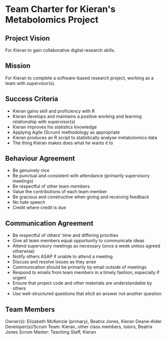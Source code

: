 # Team Charter for Kieran's Metabolomics Project

## Project Vision

For Kieran to gain collaborative digital research skills.

## Mission

For Kieran to complete a software-based research project, working as a team with supervisor(s).


## Success Criteria

- Kieran gains skill and proficiency with R
- Kieran develops and maintains a positive working and learning relationship with supervisor(s)
- Kieran improves his statistics knowledge 
- Applying Agile (Scrum) methodology as appropriate
- Kieran produces an R script to statistically analyse metabolomics data
- The thing Kieran makes does what he wants it to


## Behaviour Agreement

- Be genuinely nice
- Be punctual and consistent with attendance (primarily supervisory meetings)
- Be respectful of other team members
- Value the contributions of each team member
- Be gracious and constructive when giving and receiving feedback
- No hate speech
- Credit where credit is due


## Communication Agreement

- Be respectful of others' time and differing priorities
- Give all team members equal opportunity to communicate ideas
- Attend supervisory meetings as necessary (once a week unless agreed otherwise)
- Notify others ASAP if unable to attend a meeting
- Discuss and resolve issues as they arise
- Communication should be primarily by email outside of meetings
- Respond to emails from team members in a timely fashion, especially if urgent
- Ensure that project code and other materials are understandable by others
- Use well-structured questions that elicit an answer not another question


## Team Members

Owner(s): Elizabeth McKenzie (primary), Beatrix Jones, Kieran Deane-Alder
Developer(s)/Scrum Team: Kieran, other class members, tutors, Beatrix Jones
Scrum Master: Teaching Staff, Kieran

